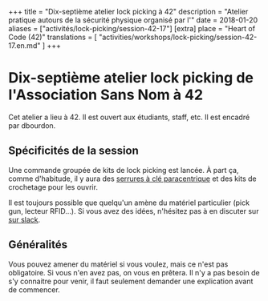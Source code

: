 +++
title = "Dix-septième atelier lock picking à 42"
description = "Atelier pratique autours de la sécurité physique organisé par l'"
date = 2018-01-20
aliases = ["activités/lock-picking/session-42-17"]
[extra]
place = "Heart of Code (42)"
translations = [
    "activities/workshops/lock-picking/session-42-17.en.md"
]
+++

# Dix-septième atelier lock picking de l'Association Sans Nom à 42

Cet atelier a lieu à 42. Il est ouvert aux étudiants, staff, etc.
Il est encadré par dbourdon.

## Spécificités de la session

Une commande groupée de kits de lock picking est lancée.
À part ça, comme d'habitude, il y aura des [serrures à clé
paracentrique](@/activities/workshops/lock-picking/documentation/paracentric.fr.md) et des
kits de crochetage pour les ouvrir.

Il est toujours possible que quelqu'un amène du matériel particulier (pick gun,
lecteur RFID…).
Si vous avez des idées, n'hésitez pas à en discuter sur [sur
slack](@/contact/index.fr.md).

## Généralités

Vous pouvez amener du matériel si vous voulez, mais ce n'est pas obligatoire.
Si vous n'en avez pas, on vous en prêtera.
Il n'y a pas besoin de s'y connaitre pour venir, il faut seulement demander une
explication avant de commencer.
